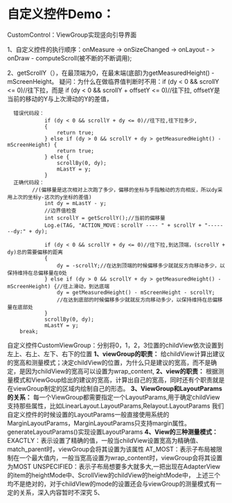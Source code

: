 # 自定义控件Demo：
CustomControl：ViewGroup实现竖向引导界面

1、自定义控件的执行顺序：onMeasure -> onSizeChanged -> onLayout - > onDraw - computeScroll(被不断的不断调用);

2、getScrollY（），在最顶端为0，在最末端(底部)为getMeasuredHeight() - mScreenHeight。
疑问：为什么在做临界值判断时不用：if (dy < 0 && scrollY <= 0)//往下拉，而是 if (dy < 0 && scrollY + offsetY <= 0)//往下拉,
		 	offsetY是当前的移动的Y与上次滑动的Y的差值，
      
      错误代码段：
                if (dy < 0 && scrollY + dy <= 0)//往下拉,往下拉多少,
                {
                    return true;
                } else if (dy > 0 && scrollY + dy > getMeasuredHeight() - mScreenHeight) {
                    return true;
                } else {
                    scrollBy(0, dy);
                    mLastY = y;
                }
      正确代码段：
      		//(偏移量是这次相对上次跑了多少，偏移的坐标与手指触动的方向相反，所以dy采用上次的坐标y-这次的y坐标的差值)
                int dy = mLastY - y;
                //边界值检查
                int scrollY = getScrollY();//当前的偏移量
                Log.e(TAG, "ACTION_MOVE：scrollY ---- " + scrollY + "-------dy:" + dy);

                if (dy < 0 && scrollY + dy <= 0)//往下拉,到达顶端，(scrollY + dy)总的需要偏移的距离
                {
                    dy = -scrollY;//在达到顶端的时候偏移多少就就反方向移动多少，以保持维持在总偏移量在0处
                } else if (dy > 0 && scrollY + dy > getMeasuredHeight() - mScreenHeight) {//往上滑动，到达底端
                    dy = getMeasuredHeight() - mScreenHeight - scrollY;
                    //在达到底部的时候偏移多少就就反方向移动多少，以保持维持在总偏移量在底部处
                }
                scrollBy(0, dy);
                mLastY = y;
		break;
			








自定义控件CustomViewGroup：分别将0，1，2，3位置的childView依次设置到左上、右上、左下、右下的位置
**1、viewGroup的职责：**
    给childView计算出建议的宽高和测量模式；决定childView的位置，为什么只是建议的宽高，而不是确定，是因为childView的宽高可以设置为wrap_content,
**2、view的职责：**
    根据测量模式和ViewGoup给出的建议的宽高，计算出自己的宽高，同时还有个职责就是在viewGroup制定的区域内绘制自己的形态。
**3、ViewGroup和LayoutParams的关系：**
    每一个ViewGroup都需要指定一个LayoutParams,用于确定childView支持那些属性，比如LinearLayout.LayoutParams,Relayout.LayoutParams
    我们自定义控件的时候设置的LayoutParams一般直接使用系统的MarginLayoutParams，MarginLayoutParams只支持margin属性。generateLayoutParams()实现设置LayoutParams
**4、View的三种测量模式：**
    EXACTLY：表示设置了精确的值，一般当childView设置宽高为精确值、match_parent时，viewGroup会将其设置为该属性
    AT_MOST：表示子布局被限制在一个最大值内，一般当宽高设置为wrap_content时，viewGroup会将其设置为MOST
    UNSPECIFIED：表示子布局想要多大就多大,一把出现在AdapterView的item的heightMode中、ScrollView的childView的heightMode中，
    上述三个均不是绝对的，对于childVIew的mode的设置还会与viewGroup的测量模式有一定的关系，深入内容暂时不深究
5、

